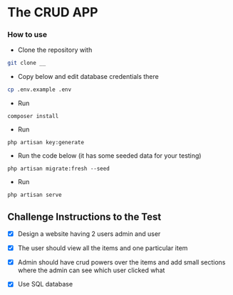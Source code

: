 # The CRUD APP

### How to use

- Clone the repository with 
```bash
git clone __
```
- Copy below and edit database credentials there
```bash
cp .env.example .env
```

- Run 
```
composer install
```
- Run
```
php artisan key:generate
```
- Run the code below (it has some seeded data for your testing)
```
php artisan migrate:fresh --seed
```
- Run
```
php artisan serve
```

## Challenge Instructions to the Test

 - [x] Design a website having 2 users admin and user
 - [x] The user should view all the items and one particular item
 - [x] Admin should have crud powers over the items and add small sections where the admin can see which user clicked what
 - [x] Use SQL database



